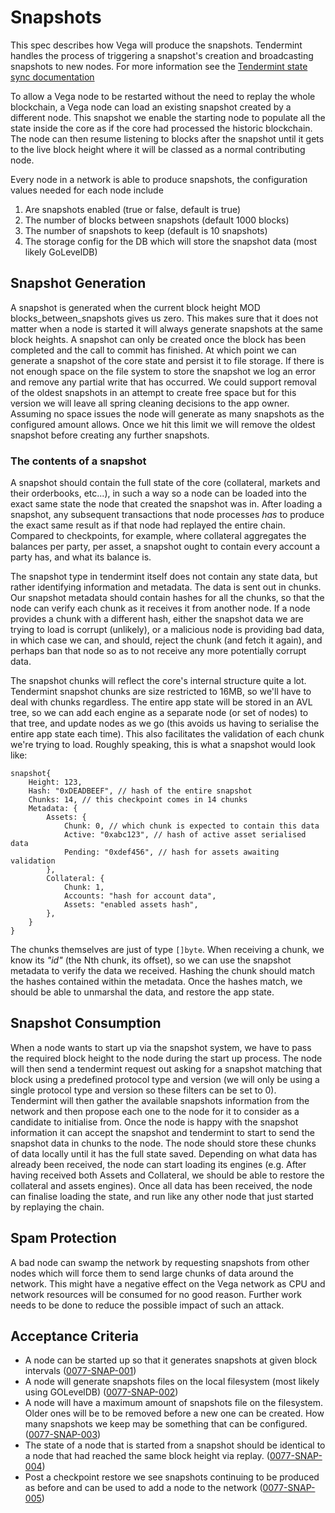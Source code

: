 # Snapshots

This spec describes how Vega will produce the snapshots. Tendermint handles the process of triggering a snapshot's creation and broadcasting snapshots to new nodes. For more information see the [Tendermint state sync documentation](https://docs.tendermint.com/master/spec/abci/apps.html#state-sync)

To allow a Vega node to be restarted without the need to replay the whole blockchain, a Vega node can load an existing snapshot created by a different node. This snapshot we enable the starting node to populate all the state inside the core as if the core had processed the historic blockchain. The node can then resume listening to blocks after the snapshot until it gets to the live block height where it will be classed as a normal contributing node.

Every node in a network is able to produce snapshots, the configuration values needed for each node include

1. Are snapshots enabled (true or false, default is true)
1. The number of blocks between snapshots (default 1000 blocks)
1. The number of snapshots to keep (default is 10 snapshots)
1. The storage config for the DB which will store the snapshot data (most likely GoLevelDB)

## Snapshot Generation
A snapshot is generated when the current block height MOD blocks_between_snapshots gives us zero. This makes sure that it does not matter when a node is started it will always generate snapshots at the same block heights. A snapshot can only be created once the block has been completed and the call to commit has finished. At which point we can generate a snapshot of the core state and persist it to file storage. If there is not enough space on the file system to store the snapshot we log an error and remove any partial write that has occurred. We could support removal of the oldest snapshots in an attempt to create free space but for this version we will leave all spring cleaning decisions to the app owner. Assuming no space issues the node will generate as many snapshots as the configured amount allows. Once we hit this limit we will remove the oldest snapshot before creating any further snapshots.

### The contents of a snapshot
A snapshot should contain the full state of the core (collateral, markets and their orderbooks, etc...), in such a way so a node can be loaded into the exact same state the node that created the snapshot was in. After loading a snapshot, any subsequent transactions that node processes _has_ to produce the exact same result as if that node had replayed the entire chain. Compared to checkpoints, for example, where collateral aggregates the balances per party, per asset, a snapshot ought to contain every account a party has, and what its balance is.

The snapshot type in tendermint itself does not contain any state data, but rather identifying information and metadata. The data is sent out in chunks. Our snapshot metadata should contain hashes for all the chunks, so that the node can verify each chunk as it receives it from another node. If a node provides a chunk with a different hash, either the snapshot data we are trying to load is corrupt (unlikely), or a malicious node is providing bad data, in which case we can, and should, reject the chunk (and fetch it again), and perhaps ban that node so as to not receive any more potentially corrupt data.

The snapshot chunks will reflect the core's internal structure quite a lot. Tendermint snapshot chunks are size restricted to 16MB, so we'll have to deal with chunks regardless. The entire app state will be stored in an AVL tree, so we can add each engine as a separate node (or set of nodes) to that tree, and update nodes as we go (this avoids us having to serialise the entire app state each time). This also facilitates the validation of each chunk we're trying to load. Roughly speaking, this is what a snapshot would look like:

```
snapshot{
    Height: 123,
    Hash: "0xDEADBEEF", // hash of the entire snapshot
    Chunks: 14, // this checkpoint comes in 14 chunks
    Metadata: {
        Assets: {
            Chunk: 0, // which chunk is expected to contain this data
            Active: "0xabc123", // hash of active asset serialised data
            Pending: "0xdef456", // hash for assets awaiting validation
        },
        Collateral: {
            Chunk: 1,
            Accounts: "hash for account data",
            Assets: "enabled assets hash",
        },
    }
}
```

The chunks themselves are just of type `[]byte`. When receiving a chunk, we know its _"id"_ (the Nth chunk, its offset), so we can use the snapshot metadata to verify the data we received. Hashing the chunk should match the hashes contained within the metadata. Once the hashes match, we should be able to unmarshal the data, and restore the app state.

## Snapshot Consumption
When a node wants to start up via the snapshot system, we have to pass the required block height to the node during the start up process. The node will then send a tendermint request out asking for a snapshot matching that block using a predefined protocol type and version (we will only be using a single protocol type and version so these filters can be set to 0). Tendermint will then gather the available snapshots information from the network and then propose each one to the node for it to consider as a candidate to initialise from. Once the node is happy with the snapshot information it can accept the snapshot and tendermint to start to send the snapshot data in chunks to the node. The node should store these chunks of data locally until it has the full state saved. Depending on what data has already been received, the node can start loading its engines (e.g. After having received both Assets and Collateral, we should be able to restore the collateral and assets engines). Once all data has been received, the node can finalise loading the state, and run like any other node that just started by replaying the chain.


## Spam Protection
A bad node can swamp the network by requesting snapshots from other nodes which will force them to send large chunks of data around the network. This might have a negative effect on the Vega network as CPU and network resources will be consumed for no good reason. Further work needs to be done to reduce the possible impact of such an attack.


## Acceptance Criteria
* A node can be started up so that it generates snapshots at given block intervals (<a name="0077-SNAP-001" href="#0077-SNAP-001">0077-SNAP-001</a>)  
* A node will generate snapshots files on the local filesystem (most likely using GOLevelDB) (<a name="0077-SNAP-002" href="#0077-SNAP-002">0077-SNAP-002</a>)  
* A node will have a maximum amount of snapshots file on the filesystem. Older ones will be to be removed before a new one can be created. How many snapshots we keep may be something that can be configured. (<a name="0077-SNAP-003" href="#0077-SNAP-003">0077-SNAP-003</a>)  
* The state of a node that is started from a snapshot should be identical to a node that had reached the same block height via replay. (<a name="0077-SNAP-004" href="#0077-SNAP-004">0077-SNAP-004</a>)  
* Post a checkpoint restore we see snapshots continuing to be produced as before and can be used to add a node to the network (<a name="0077-SNAP-005" href="#0077-SNAP-005">0077-SNAP-005</a>)  
